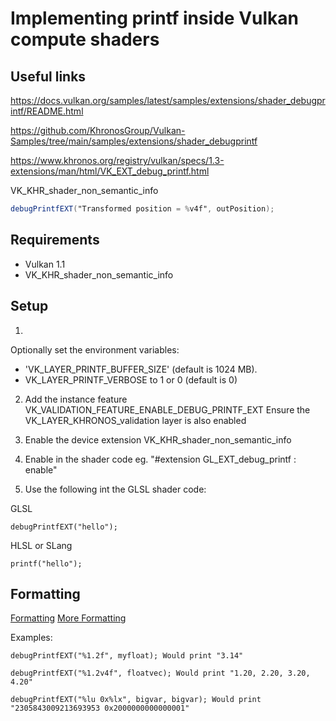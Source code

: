 # Implementing printf inside Vulkan compute shaders

## Useful links

https://docs.vulkan.org/samples/latest/samples/extensions/shader_debugprintf/README.html

https://github.com/KhronosGroup/Vulkan-Samples/tree/main/samples/extensions/shader_debugprintf

https://www.khronos.org/registry/vulkan/specs/1.3-extensions/man/html/VK_EXT_debug_printf.html

VK_KHR_shader_non_semantic_info

```glsl
debugPrintfEXT("Transformed position = %v4f", outPosition);
```

## Requirements

- Vulkan 1.1 
- VK_KHR_shader_non_semantic_info

## Setup


1.
Optionally set the environment variables:
- 'VK_LAYER_PRINTF_BUFFER_SIZE' (default is 1024 MB).
- VK_LAYER_PRINTF_VERBOSE to 1 or 0 (default is 0)

2. Add the instance feature VK_VALIDATION_FEATURE_ENABLE_DEBUG_PRINTF_EXT
   Ensure the VK_LAYER_KHRONOS_validation layer is also enabled

3. Enable the device extension VK_KHR_shader_non_semantic_info

4. Enable in the shader code eg. "#extension GL_EXT_debug_printf : enable"

5. Use the following int the GLSL shader code:

GLSL

    debugPrintfEXT("hello");

HLSL or SLang

    printf("hello");

## Formatting

[Formatting](https://github.com/KhronosGroup/Vulkan-ValidationLayers/blob/main/docs/debug_printf.md)
[More Formatting](https://github.com/KhronosGroup/GLSL/blob/main/extensions/ext/GLSL_EXT_debug_printf.txt)

Examples:

    debugPrintfEXT("%1.2f", myfloat); Would print "3.14"

    debugPrintfEXT("%1.2v4f", floatvec); Would print "1.20, 2.20, 3.20, 4.20"

    debugPrintfEXT("%lu 0x%lx", bigvar, bigvar); Would print "2305843009213693953 0x2000000000000001"
